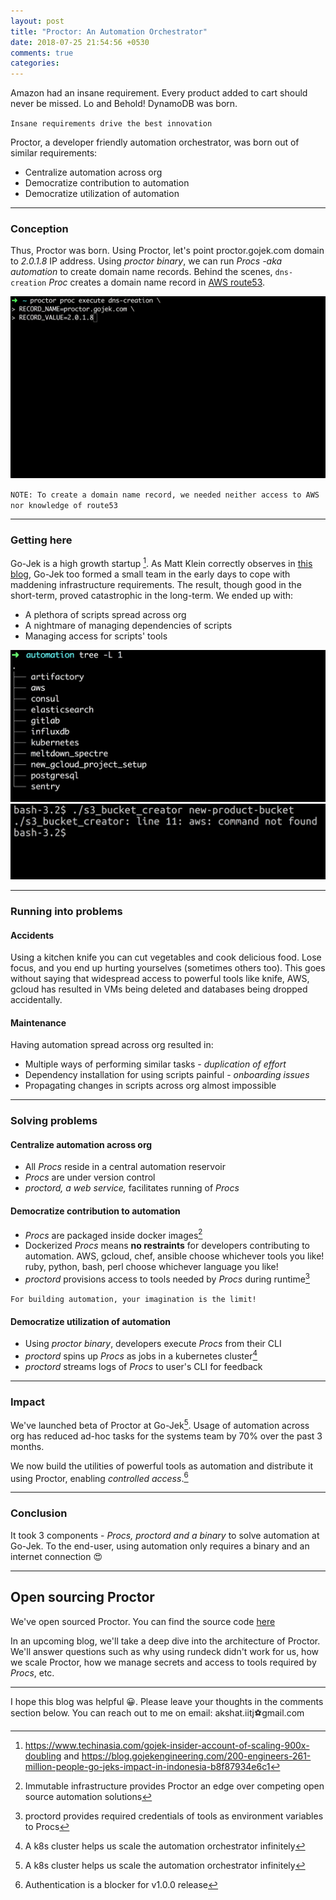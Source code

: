 ```yaml
---
layout: post
title: "Proctor: An Automation Orchestrator"
date: 2018-07-25 21:54:56 +0530
comments: true
categories:
---
```


Amazon had an insane requirement. Every product added to cart should never be missed. Lo and Behold! DynamoDB was born.

`Insane requirements drive the best innovation`

Proctor, a developer friendly automation orchestrator, was born out of similar requirements:

- Centralize automation across org
- Democratize contribution to automation
- Democratize utilization of automation

<!-- more -->

****

### Conception

Thus, Proctor was born. Using Proctor, let's point proctor.gojek.com domain to *2.0.1.8* IP address. Using *proctor binary*, we can run *Procs -aka automation* to create domain name records. Behind the scenes, `dns-creation` *Proc* creates a domain name record in [AWS route53](aws.amazon.com/route53).

![running-procs](/images/running-procs.gif)

`NOTE: To create a domain name record, we needed neither access to AWS nor knowledge of route53`

****

### Getting here

Go-Jek is a high growth startup [^1]. As Matt Klein correctly observes in [this blog](https://medium.com/@mattklein123/the-human-scalability-of-devops-e36c37d3db6a), Go-Jek too formed a small team in the early days to cope with maddening infrastructure requirements. The result, though good in the short-term, proved catastrophic in the long-term. We ended up with:

- A plethora of scripts spread across org
- A nightmare of managing dependencies of scripts
- Managing access for scripts' tools

![plethora-scripts](/images/plethora-scripts.png)
![scripts-dependencies](/images/scripts-dependencies.png)

****

### Running into problems

#### Accidents

Using a kitchen knife you can cut vegetables and cook delicious food. Lose focus, and you end up hurting yourselves (sometimes others too). This goes without saying that widespread access to powerful tools like knife, AWS, gcloud has resulted in VMs being deleted and databases being dropped accidentally.

#### Maintenance

Having automation spread across org resulted in:

- Multiple ways of performing similar tasks - *duplication of effort*
- Dependency installation for using scripts painful - *onboarding issues*
- Propagating changes in scripts across org almost impossible

****

### Solving problems

#### Centralize automation across org

- All *Procs* reside in a central automation reservoir
- *Procs* are under version control
- *proctord, a web service,* facilitates running of *Procs*

#### Democratize contribution to automation

- *Procs* are packaged inside docker images[^2]
- Dockerized *Procs* means __no restraints__ for developers contributing to automation. AWS, gcloud, chef, ansible choose whichever tools you like! ruby, python, bash, perl choose whichever language you like!
- *proctord* provisions access to tools needed by *Procs* during runtime[^3]

`For building automation, your imagination is the limit!`

#### Democratize utilization of automation

- Using *proctor binary*, developers execute *Procs* from their CLI
- *proctord* spins up *Procs* as jobs in a kubernetes cluster[^4]
- *proctord* streams logs of *Procs* to user's CLI for feedback

****

### Impact

We've launched beta of Proctor at Go-Jek[^4]. Usage of automation across org has reduced ad-hoc tasks for the systems team by 70% over the past 3 months.

We now build the utilities of powerful tools as automation and distribute it using Proctor, enabling *controlled access*.[^5]

****

### Conclusion

It took 3 components - *Procs, proctord and a binary* to solve automation at Go-Jek. To the end-user, using automation only requires a binary and an internet connection 😍

****

## Open sourcing Proctor

We've open sourced Proctor. You can find the source code [here](https://github.com/gojektech/proctor)

In an upcoming blog, we'll take a deep dive into the architecture of Proctor. We'll answer questions such as why using rundeck didn't work for us, how we scale Proctor, how we manage secrets and access to tools required by *Procs*, etc.

***

I hope this blog was helpful 😀. Please leave your thoughts in the comments section below. You can reach out to me on email: akshat.iitj⚽gmail.com

[^1]: https://www.techinasia.com/gojek-insider-account-of-scaling-900x-doubling and https://blog.gojekengineering.com/200-engineers-261-million-people-go-jeks-impact-in-indonesia-b8f87934e6c1
[^2]: Immutable infrastructure provides Proctor an edge over competing open source automation solutions
[^3]: proctord provides required credentials of tools as environment variables to Procs
[^4]: A k8s cluster helps us scale the automation orchestrator infinitely
[^5]: Authentication is a blocker for v1.0.0 release
[^6]: Adoption of product is inversely propotional to risk. Reference: [https://ieeexplore.ieee.org/document/7476689/](https://ieeexplore.ieee.org/document/7476689/)

